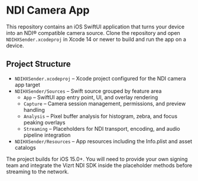 # NDI Camera App

This repository contains an iOS SwiftUI application that turns your device into an NDI® compatible camera source. Clone the repository and open `NDIHXSender.xcodeproj` in Xcode 14 or newer to build and run the app on a device.

## Project Structure

- `NDIHXSender.xcodeproj` – Xcode project configured for the NDI camera app target
- `NDIHXSender/Sources` – Swift source grouped by feature area
  - `App` – SwiftUI app entry point, UI, and overlay rendering
  - `Capture` – Camera session management, permissions, and preview handling
  - `Analysis` – Pixel buffer analysis for histogram, zebra, and focus peaking overlays
  - `Streaming` – Placeholders for NDI transport, encoding, and audio pipeline integration
- `NDIHXSender/Resources` – App resources including the Info.plist and asset catalogs

The project builds for iOS 15.0+. You will need to provide your own signing team and integrate the Vizrt NDI SDK inside the placeholder methods before streaming to the network.
